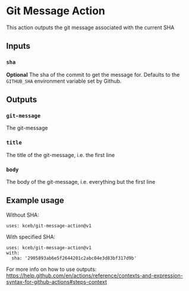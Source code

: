 # Git Message Action

This action outputs the git message associated with the current SHA

## Inputs

### `sha`

**Optional** The sha of the commit to get the message for. Defaults to the `GITHUB_SHA` environment variable set by Github.

## Outputs

### `git-message`

The git-message

### `title`

The title of the git-message, i.e. the first line

### `body`

The body of the git-message, i.e. everything but the first line

## Example usage
Without SHA:
```
uses: kceb/git-message-action@v1
```

With specified SHA:
```
uses: kceb/git-message-action@v1
with:
  sha: '2905893ab6e5f2644201c2abc04e3d83bf317d9b'
```

For more info on how to use outputs: https://help.github.com/en/actions/reference/contexts-and-expression-syntax-for-github-actions#steps-context
